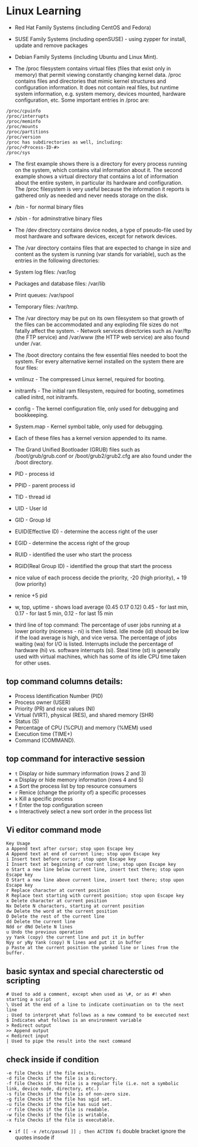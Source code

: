 # Linux Learning

- Red Hat Family Systems (including CentOS and Fedora)
- SUSE Family Systems (including openSUSE) - using zypper for install, update and remove packages
- Debian Family Systems (including Ubuntu and Linux Mint).

- The /proc filesystem contains virtual files (files that exist only in memory) that permit viewing constantly changing kernel data. /proc contains files and directories that mimic kernel structures and configuration information. It does not contain real files, but runtime system information, e.g. system memory, devices mounted, hardware configuration, etc. Some important entries in /proc are:

```{.sh}
/proc/cpuinfo
/proc/interrupts
/proc/meminfo
/proc/mounts
/proc/partitions
/proc/version
/proc has subdirectories as well, including:
/proc/<Process-ID-#>
/proc/sys
```

- The first example shows there is a directory for every process running on the system, which contains vital information about it. The second example shows a virtual directory that contains a lot of information about the entire system, in particular its hardware and configuration. The /proc filesystem is very useful because the information it reports is gathered only as needed and never needs storage on the disk.

- /bin - for normal binary files
- /sbin - for adminstrative binary files

- The /dev directory contains device nodes, a type of pseudo-file used by most hardware and software devices, except for network devices. 

- The /var directory contains files that are expected to change in size and content as the system is running (var stands for variable), such as the entries in the following directories:

- System log files: /var/log
- Packages and database files: /var/lib
- Print queues: /var/spool
- Temporary files: /var/tmp.
- The /var directory may be put on its own filesystem so that growth of the files can be accommodated and any exploding  file sizes do not fatally affect the system. - Network services directories such as /var/ftp (the FTP service) and /var/www (the HTTP web service) are also found under /var.

- The /boot directory contains the few essential files needed to boot the system. For every alternative kernel installed on the system there are four files:

- vmlinuz - The compressed Linux kernel, required for booting.
- initramfs - The initial ram filesystem, required for booting, sometimes called initrd, not initramfs.
- config - The kernel configuration file, only used for debugging and bookkeeping.
- System.map - Kernel symbol table, only used for debugging.
- Each of these files has a kernel version appended to its name.

- The Grand Unified Bootloader (GRUB) files such as /boot/grub/grub.conf or /boot/grub2/grub2.cfg are also found under the /boot directory.

- PID - process id
- PPID - parent process id
- TID - thread id
- UID - User Id
- GID - Group Id 
- EUID(Effective ID) - determine the access right of the user
- EGID - determine the access right of the group
- RUID - identified the user who start the process
- RGID(Real Group ID) - identified the group that start the process

- nice value of each process decide the priority, -20 (high priority), + 19 (low priority)
- renice +5 pid

- w, top, uptime - shows load average (0.45 0.17 0.12) 0.45 - for last min, 0.17 - for last 5 min, 0.12 - for last 15 min
- third line of top command: The percentage of user jobs running at a lower priority (niceness - ni) is then listed. Idle mode (id) should be low if the load average is high, and vice versa. The percentage of jobs waiting (wa) for I/O is listed. Interrupts include the percentage of hardware (hi) vs. software interrupts (si). Steal time (st) is generally used with virtual machines, which has some of its idle CPU time taken for other uses.

## top command columns details:

- Process Identification Number (PID)
- Process owner (USER)
- Priority (PR) and nice values (NI)
- Virtual (VIRT), physical (RES), and shared memory (SHR)
- Status (S)
- Percentage of CPU (%CPU) and memory (%MEM) used
- Execution time (TIME+)
- Command (COMMAND).

## top command for interactive session

- `t` Display or hide summary information (rows 2 and 3)
- `m` Display or hide memory information (rows 4 and 5)
- `A` Sort the process list by top resource consumers
- `r` Renice (change the priority of) a specific processes
- `k` Kill a specific process
- `f` Enter the top configuration screen
- `o` Interactively select a new sort order in the process list

## Vi editor command mode

```{.sh}
Key Usage
a Append text after cursor; stop upon Escape key
A Append text at end of current line; stop upon Escape key
i Insert text before cursor; stop upon Escape key
I Insert text at beginning of current line; stop upon Escape key
o Start a new line below current line, insert text there; stop upon Escape key
O Start a new line above current line, insert text there; stop upon Escape key
r Replace character at current position
R Replace text starting with current position; stop upon Escape key
x Delete character at current position
Nx Delete N characters, starting at current position
dw Delete the word at the current position
D Delete the rest of the current line
dd Delete the current line
Ndd or dNd Delete N lines
u Undo the previous operation
yy Yank (copy) the current line and put it in buffer
Nyy or yNy Yank (copy) N lines and put it in buffer
p Paste at the current position the yanked line or lines from the buffer.
```

## basic syntax and special charecterstic od scripting

```{.sh}
# Used to add a comment, except when used as \#, or as #! when starting a script
\ Used at the end of a line to indicate continuation on to the next line
; Used to interpret what follows as a new command to be executed next
$ Indicates what follows is an environment variable
> Redirect output
>> Append output
< Redirect input
| Used to pipe the result into the next command
```

## check inside if condition

```{.sh}
-e file Checks if the file exists.
-d file Checks if the file is a directory.
-f file Checks if the file is a regular file (i.e. not a symbolic link, device node, directory, etc.)
-s file Checks if the file is of non-zero size.
-g file Checks if the file has sgid set.
-u file Checks if the file has suid set.
-r file Checks if the file is readable.
-w file Checks if the file is writable.
-x file Checks if the file is executable.
```

- `if [[ -x /etc/passwd ]] ; then
  ACTION
  fi` double bracket ignore the quotes insode if
